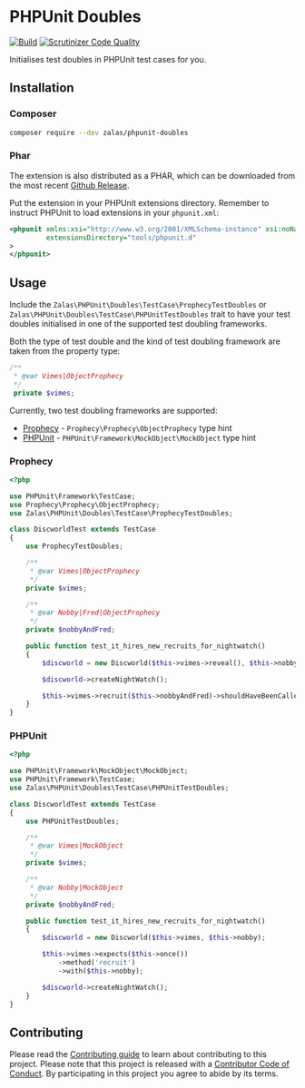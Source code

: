 # PHPUnit Doubles

[![Build](https://github.com/jakzal/phpunit-doubles/actions/workflows/build.yml/badge.svg)](https://github.com/jakzal/phpunit-doubles/actions/workflows/build.yml)
[![Scrutinizer Code Quality](https://scrutinizer-ci.com/g/jakzal/phpunit-doubles/badges/quality-score.png?b=1.9)](https://scrutinizer-ci.com/g/jakzal/phpunit-doubles/?branch=1.9)

Initialises test doubles in PHPUnit test cases for you.

## Installation

### Composer

```bash
composer require --dev zalas/phpunit-doubles
```

### Phar

The extension is also distributed as a PHAR, which can be downloaded from the most recent
[Github Release](https://github.com/jakzal/phpunit-doubles/releases).

Put the extension in your PHPUnit extensions directory.
Remember to instruct PHPUnit to load extensions in your `phpunit.xml`:

```xml
<phpunit xmlns:xsi="http://www.w3.org/2001/XMLSchema-instance" xsi:noNamespaceSchemaLocation="vendor/phpunit/phpunit/phpunit.xsd"
         extensionsDirectory="tools/phpunit.d"
>
</phpunit>
```

## Usage

Include the `Zalas\PHPUnit\Doubles\TestCase\ProphecyTestDoubles` or `Zalas\PHPUnit\Doubles\TestCase\PHPUnitTestDoubles`
trait to have your test doubles initialised in one of the supported test doubling frameworks.

Both the type of test double and the kind of test doubling framework are taken from the property type:

```php
/**
 * @var Vimes|ObjectProphecy
 */
 private $vimes;
```

Currently, two test doubling frameworks are supported:

* [Prophecy](https://github.com/phpspec/prophecy) - `Prophecy\Prophecy\ObjectProphecy` type hint
* [PHPUnit](https://phpunit.de/manual/current/en/test-doubles.html) - `PHPUnit\Framework\MockObject\MockObject` type hint

### Prophecy

```php
<?php

use PHPUnit\Framework\TestCase;
use Prophecy\Prophecy\ObjectProphecy;
use Zalas\PHPUnit\Doubles\TestCase\ProphecyTestDoubles;

class DiscworldTest extends TestCase
{
    use ProphecyTestDoubles;

    /**
     * @var Vimes|ObjectProphecy
     */
    private $vimes;

    /**
     * @var Nobby|Fred|ObjectProphecy
     */
    private $nobbyAndFred;

    public function test_it_hires_new_recruits_for_nightwatch()
    {
        $discworld = new Discworld($this->vimes->reveal(), $this->nobbyAndFred->reveal());

        $discworld->createNightWatch();

        $this->vimes->recruit($this->nobbyAndFred)->shouldHaveBeenCalled();
    }
}
```

### PHPUnit


```php
<?php

use PHPUnit\Framework\MockObject\MockObject;
use PHPUnit\Framework\TestCase;
use Zalas\PHPUnit\Doubles\TestCase\PHPUnitTestDoubles;

class DiscworldTest extends TestCase
{
    use PHPUnitTestDoubles;

    /**
     * @var Vimes|MockObject
     */
    private $vimes;

    /**
     * @var Nobby|MockObject
     */
    private $nobbyAndFred;

    public function test_it_hires_new_recruits_for_nightwatch()
    {
        $discworld = new Discworld($this->vimes, $this->nobby);

        $this->vimes->expects($this->once())
            ->method('recruit')
            ->with($this->nobby);

        $discworld->createNightWatch();
    }
}
```

## Contributing

Please read the [Contributing guide](CONTRIBUTING.md) to learn about contributing to this project.
Please note that this project is released with a [Contributor Code of Conduct](CODE_OF_CONDUCT.md).
By participating in this project you agree to abide by its terms.
